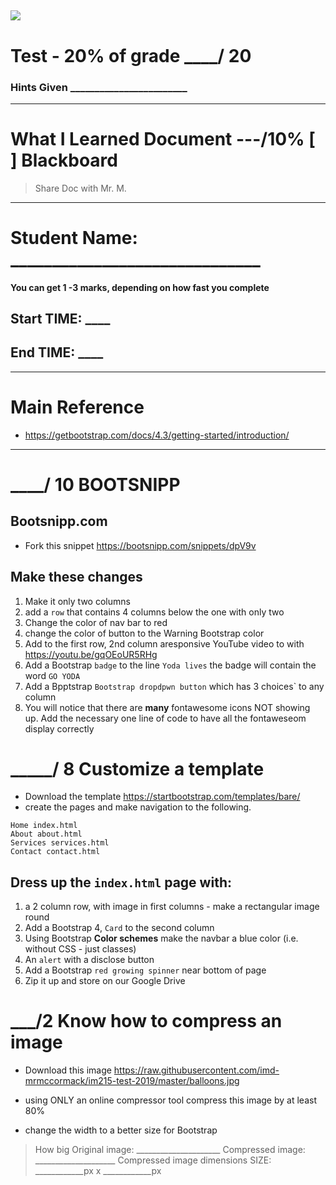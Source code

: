 ![](http://www.cal.org/aop/images/ACTFL%20Guidelines.jpg)
---
# Test - 20% of grade       ____/ 20

### Hints Given ________________________
---

# What I Learned Document  ---/10%   [ ] Blackboard
> Share Doc with Mr. M.

----
# Student Name:  ______________________________

#### You can get 1 -3 marks, depending on how fast you complete
## Start TIME: ____
## End TIME: ____

----

# Main Reference
- https://getbootstrap.com/docs/4.3/getting-started/introduction/

----

# ____/ 10 BOOTSNIPP

## Bootsnipp.com
- Fork this snippet https://bootsnipp.com/snippets/dpV9v

## Make these changes

1. Make it only two columns
1. add a `row` that contains 4 columns below the one with only two
1. Change the color of nav bar to red
1. change the color of button to the Warning Bootstrap color
1. Add to the first row, 2nd column aresponsive YouTube video to with https://youtu.be/gqOEoUR5RHg
1. Add a Bootstrap `badge` to the line `Yoda lives`  the badge will contain the word ` GO YODA `
1. Add a Bpptstrap `Bootstrap dropdpwn button` which has 3 choices` to any column
1. You will notice that there are **many** fontawesome icons NOT showing up. Add the necessary one line of code to have all the fontaweseom display correctly

# _____/ 8 Customize a template

- Download the template https://startbootstrap.com/templates/bare/
- create the pages and make navigation to the following.

```
Home index.html
About about.html
Services services.html
Contact contact.html

```
## Dress up the `index.html` page with:

1. a 2 column row, with image in first columns - make a rectangular image round
1. Add a Bootstrap 4, `Card` to the second column
1. Using Bootstrap **Color schemes** make the navbar a blue color (i.e. without CSS - just classes) 
1. An `alert` with a disclose button
1. Add a Bootstrap `red growing spinner` near bottom of page
1. Zip it up and store on our Google Drive


# ___/2  Know how to compress an image

- Download this image
https://raw.githubusercontent.com/imd-mrmccormack/im215-test-2019/master/balloons.jpg

- using ONLY an online compressor tool compress this image by at least 80%
- change the width to a better size for Bootstrap


> How big 
Original image: _____________________
Compressed image: ____________________
Compressed image dimensions SIZE: ____________px x ____________px
 
 

